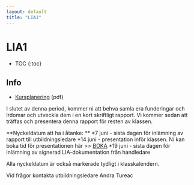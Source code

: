 ```yaml
---
layout: default
title: "LIA1"
---
```


LIA1
=========================================

* TOC
{:toc}

Info
----

* [Kursplanering](LIA1.pdf) (pdf)

I slutet av denna period, kommer ni att behva samla era funderingar och lrdomar och utveckla dem i en kort skriftligt rapport. Vi kommer sedan att träffas och presentera denna rapport för resten av klassen. 


**Nyckeldatum att ha i åtanke: **
  *7 juni - sista dagen för inlämning av rapport till utbildningsledare
  *14 juni - presentation inför klassen. Ni kan boka tid för presentationen här >> [BOKA](https://docs.google.com/spreadsheets/d/1ktImXrhT8EeRaSxg47dFo2ILmg-SanJs3aPy2eeE9lw/edit#gid=0)
  *19 juni - sista dagen för inlämning av signerad LIA-dokumentation från handledare
  
  Alla nyckeldatum är också markerade tydligt i klasskalendern.
  
  Vid frågor kontakta utbildningsledare Andra Tureac

